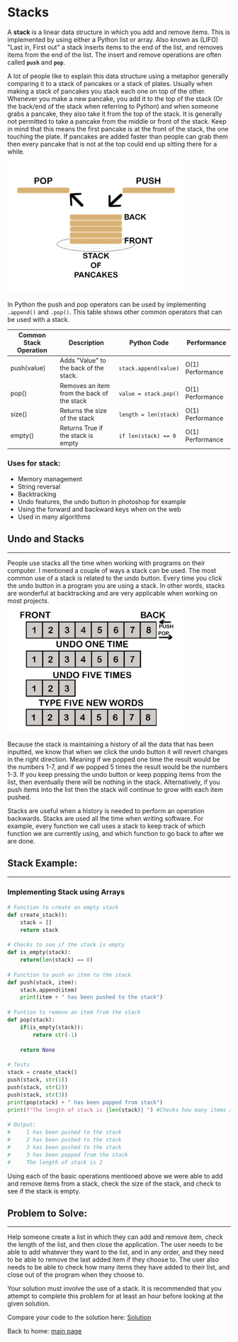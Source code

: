 # Stacks

A **stack** is a linear data structure in which you add and remove items. This is implemented by using either a Python list or array. 
Also known as (LIFO) "Last in, First out" a stack inserts items to the end of the list, and removes items from the end of the list. 
The insert and remove operations are often called **`push`** and **`pop`**. 

A lot of people like to explain this data structure using a metaphor generally comparing it to a stack of pancakes or a stack of plates. 
Usually when making a stack of pancakes you stack each one on top of the other. Whenever you make a new pancake, you add it to the top 
of the stack (Or the back/end of the stack when referring to Python) and when someone grabs a pancake, they also take it from the top of the stack. 
It is generally not permitted to take a pancake from the middle or front of the stack. Keep in mind that this means the first pancake is at the front 
of the stack, the one touching the plate. If pancakes are added faster than people can grab them then every pancake that is not at the top could end up
sitting there for a while.

<img src="images/stack-of-pancakes.jpg" alt="Stack of Pancakes" width="400"/>

In Python the push and pop operators can be used by implementing `.append()` and `.pop()`. 
This table shows other common operators that can be used with a stack. 

Common Stack Operation | Description | Python Code | Performance 
------------ | ------------- | ------------- | ------------- 
push(value) | Adds "Value" to the back of the stack. | `stack.append(value)` | O(1) Performance
pop() | Removes an item from the back of the stack | `value = stack.pop()` | O(1) Performance
size() | Returns the size of the stack | `length = len(stack)` | O(1) Performance
empty() | Returns True if the stack is empty | `if len(stack) == 0`| O(1) Performance

### Uses for stack:

* Memory management
* String reversal
* Backtracking
* Undo features, the undo button in photoshop for example
* Using the forward and backward keys when on the web
* Used in many algorithms


## Undo and Stacks
<hr>
People use stacks all the time when working with programs on their computer. I mentioned a couple of ways a stack can be used. 
The most common use of a stack is related to the undo button. Every time you click the undo button in a program you are using a 
stack. In other words, stacks are wonderful at backtracking and are very applicable when working on most projects. 
<br>
<img src="images/undo-stack.jpg" alt="Undo with Stack" width="400"/>

Because the stack is maintaining a history of all the data that has been inputted, we know that when we click the undo button it will revert 
changes in the right direction. Meaning if we popped one time the result would be the numbers 1-7, and if we popped 5 times the result would 
be the numbers 1-3. If you keep pressing the undo button or keep popping items from the list, then eventually there will be nothing in the stack. 
Alternatively, if you push items into the list then the stack will continue to grow with each item pushed. 

Stacks are useful when a history is needed to perform an operation backwards. Stacks are used all the time when writing software. For example, every 
function we call uses a stack to keep track of which function we are currently using, and which function to go back to after we are done. 

## Stack Example:
<hr>

### Implementing Stack using Arrays 

```python
# Function to create an empty stack
def create_stack():
    stack = []
    return stack

# Checks to see if the stack is empty 
def is_empty(stack):
    return(len(stack) == 0)

# Function to push an item to the stack
def push(stack, item):
    stack.append(item)
    print(item + " has been pushed to the stack")

# Funtion to remove an item from the stack
def pop(stack):
    if(is_empty(stack)):
        return str(-1)

    return None

# Tests
stack = create_stack()
push(stack, str(1))
push(stack, str(2))
push(stack, str(3))
print(pop(stack) + " has been popped from stack")
print(f"The length of stack is {len(stack)} ") #Checks how many items are in stack

# Output:
#     1 has been pushed to the stack
#     2 has been pushed to the stack
#     3 has been pushed to the stack
#     3 has been popped from the stack
#     The length of stack is 2
```

Using each of the basic operations mentioned above we were able to add and remove items from a stack, check the size of the stack, 
and check to see if the stack is empty. 

## Problem to Solve: 
<hr>
Help someone create a list in which they can add and remove item, check the length of the list, and then close the application. 
The user needs to be able to add whatever they want to the list, and in any order, and they need to be able to remove the last 
added item if they choose to. The user also needs to be able to check how many items they have added to their list, and close 
out of the program when they choose to. 


Your solution must involve the use of a stack. It is recommended that you attempt to complete this problem for at least an hour 
before looking at the given solution. 

Compare your code to the solution here: [Solution](stack_solution.md)

Back to home: [main page](final_draft.md)